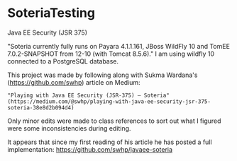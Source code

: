# SoteriaTesting

Java EE Security (JSR 375)

"Soteria currently fully runs on Payara 4.1.1.161, JBoss WildFly 10 and TomEE 7.0.2-SNAPSHOT from 12-10 (with Tomcat 8.5.6)."
I am using wildfly 10 connected to a PostgreSQL database.

This project was made by following along with Sukma Wardana's (https://github.com/swhp) article on Medium:

	"Playing with Java EE Security (JSR-375) — Soteria"
    (https://medium.com/@swhp/playing-with-java-ee-security-jsr-375-soteria-38e8d2b094d4)

Only minor edits were made to class references to sort out what I figured were some inconsistencies during editing.

It appears that since my first reading of his article he has posted a full implementation:
    https://github.com/swhp/javaee-soteria
